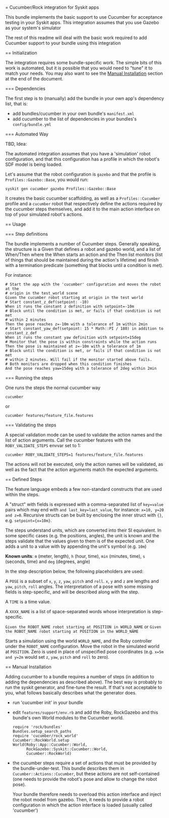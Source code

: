 = Cucumber/Rock integration for Syskit apps

This bundle implements the basic support to use Cucumber for acceptance testing
in your Syskit apps. This integration assumes that you use Gazebo as your
system's simulator

The rest of this readme will deal with the basic work required to add Cucumber
support to your bundle using this integration

== Initialization

The integration requires some bundle-specific work. The simple bits of this work
is automated, but it is possible that you would need to "tune" it to match your
needs. You may also want to see the [Manual
Installation](#manual-installation) section at the end of the document.

=== Dependencies

The first step is to (manually) add the bundle in your own app's dependency
list, that is:
 - add bundles/cucumber in your own bundle's `manifest.xml`
 - add cucumber to the list of dependencies in your bundles's
   `config/bundle.yml`

=== Automated Way

TBD, Idea:

The automated integration assumes that you have a 'simulation' robot
configuration, and that this configuration has a profile in which the robot's
SDF model is being loaded.

Let's assume that the robot configuration is `gazebo` and that the profile is
`Profiles::Gazebo::Base`, you would run:

    syskit gen cucumber gazebo Profiles::Gazebo::Base

It creates the basic cucumber scaffolding, as well as a `Profiles::Cucumber`
profile and a `cucumber` robot that respectively define the actions required by
the cucumber steps themselves, and add it to the main action interface on top of
your simulated robot's actions.

== Usage

=== Step definitions

The bundle implements a number of Cucumber steps. Generally speaking, the
structure is a Given that defines a robot and gazebo world, and a list of
When/Then where the When starts an action and the Then list monitors (list of
things that should be maintained during the action's lifetime) and finish with a
termination predicate (something that blocks until a condition is met).

For instance:

    # Start the app with the 'cucumber' configuration and moves the robot at the
    # origin in the test_world scene
    Given the cucumber robot starting at origin in the test world
    # Start constant_z_def(setpoint: -10)
    When it runs the constant z definition with setpoint=-10m
    # Block until the condition is met, or fails if that condition is not met
    # within 2 minutes
    Then the pose reaches z=-10m with a tolerance of 1m within 2min
    # Start constant_yaw_def(setpoint: 15 * Math::PI / 180) in addition to constant_z_def
    When it runs the constant yaw definition with setpoint=15deg
    # Monitor that the pose is within constraints while the action runs
    Then the pose is maintained at z=-10m with a tolerance of 1m
    # Block until the condition is met, or fails if that condition is not met
    # within 2 minutes. Will fail if the monitor started above fails.
    # Both monitors are dropped when this condition finishes
    And the pose reaches yaw=15deg with a tolerance of 2deg within 2min

=== Running the steps

One runs the steps the normal cucumber way

    cucumber

or

    cucumber features/feature_file.features

=== Validating the steps

A special validation mode can be used to validate the action names and the list
of action arguments. Call the cucumber features with the `ROBY_VALIDATE_STEPS`
envvar set to 1:

    cucumber ROBY_VALIDATE_STEPS=1 features/feature_file.features

The actions will not be executed, only the action names will be validated, as
well as the fact that the action arguments match the expected arguments.

== Defined Steps

The feature language embeds a few non-standard constructs that are used within the steps.

A "struct" with fields is expressed with a comma-separated list of `key=value` pairs which
may end with `and last_key=last_value`, for instance: `x=10, y=20 and z=0`. Recursive
structs can be built by enclosing the inner struct with `{}`, e.g. `setpoint={x=10m}`.

The steps understand units, which are converted into their SI equivalent. In some specific
cases (e.g. the positions, angles), the unit is known and the steps validate that the
values given to them is of the expected unit. One adds a unit to a value with by appending
the unit's symbol (e.g. `10m`)

**Known units**: `m` (meter, length), `h` (hour, time), `min` (minutes, time), `s`
(seconds, time) and `deg` (degrees, angle)

In the step description below, the following placeholders are used:

A `POSE` is a subset of `x`, `y`, `z`, `yaw`, `pitch` and `roll`.  `x`, `y` and `z` are
lengths and `yaw`, `pitch`, `roll` angles. The interpretation of a pose with some
missing fields is step-specific, and will be described along with the step.

A `TIME` is a time value.

A `XXXX_NAME` is a list of space-separated words whose interpretation is step-specific.

`Given the ROBOT_NAME robot starting at POSITION in WORLD_NAME` or `Given the ROBOT_NAME robot starting at POSITION in the WORLD_NAME`

Starts a simulation using the world `WORLD_NAME`, and the Roby controller under the
`ROBOT_NAME` configuration. Move the robot in the simulated world at `POSITION`.  Zero is
used in place of unspecified pose coordinates (e.g. `x=5m and y=2m` would set `z`, `yaw`,
`pitch` and `roll` to zero).

== Manual Installation

Adding cucumber to a bundle requires a number of steps (in addition to adding
the dependencies as described above). The best way is probably to run the syskit
generator, and fine-tune the result. If that's not acceptable to you, what
follows basically describes what the generator does.

 - run 'cucumber init' in your bundle
 - edit `features/support/env.rb` and add the Roby, RockGazebo and this bundle's
   own World modules to the Cucumber world.

   ```
   require 'rock/bundles'
   Bundles.setup_search_paths
   require 'cucumber/rock_world'
   Cucumber::RockWorld.setup
   World(Roby::App::Cucumber::World,
         RockGazebo::Syskit::Cucumber::World,
         Cucumber::RockWorld)
   ```

 - the cucumber steps require a set of actions that must be provided by the
   bundle-under-test. This bundle describes them in
   `Cucumber::Actions::Cucumber`, but these actions are not self-contained (one
   needs to provide the robot's pose and allow to change the robot pose).

   Your bundle therefore needs to overload this action interface and inject the
   robot model from gazebo. Then, it needs to provide a robot configuration in
   which the action interface is loaded (usually called 'cucumber')

